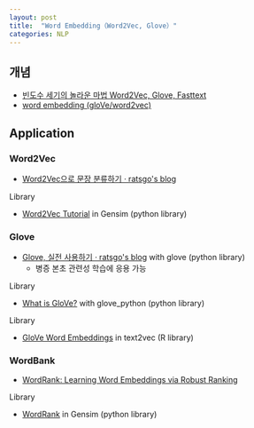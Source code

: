 ```yaml
---
layout: post
title:  "Word Embedding（Word2Vec, Glove）"
categories: NLP
---
```


## 개념

* [빈도수 세기의 놀라운 마법 Word2Vec, Glove, Fasttext](https://ratsgo.github.io/from%20frequency%20to%20semantics/2017/03/11/embedding/)
* [word embedding (gloVe/word2vec)](https://docs.quanteda.io/articles/pkgdown/replication/text2vec.html)

## Application

### Word2Vec

* [Word2Vec으로 문장 분류하기 · ratsgo's blog](https://ratsgo.github.io/natural%20language%20processing/2017/03/08/word2vec/)

Library
* [Word2Vec Tutorial](http://kavita-ganesan.com/gensim-word2vec-tutorial-starter-code/) in Gensim (python library)


### Glove

* [Glove, 실전 사용하기 · ratsgo's blog](https://ratsgo.github.io/from%20frequency%20to%20semantics/2017/07/04/glove/) with glove (python library)
  - 병증 본초 관련성 학습에 응용 가능

Library
* [What is GloVe?](https://goo.gl/JWmYh2) with glove_python (python library)

Library
* [GloVe Word Embeddings](http://text2vec.org/) in text2vec (R library)

### WordBank

* [WordRank: Learning Word Embeddings via Robust Ranking](https://arxiv.org/abs/1506.02761)

Library
* [WordRank](https://radimrehurek.com/gensim/models/wrappers/wordrank.html) in Gensim (python library)

